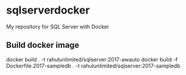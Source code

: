 # sqlserverdocker
My repository for SQL Server with Docker


## Build docker image
docker build . -t rahulunlimited/sqlserver:2017-awauto
docker build -f Dockerfile.2017-sampledb . -t rahulunlimited/sqlserver:2017-sampledb
